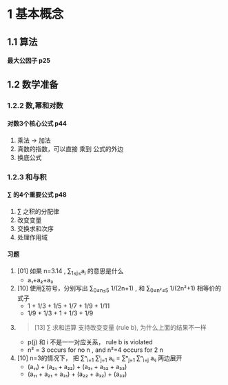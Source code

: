 
# 1 基本概念

## 1.1 算法

#### 最大公因子 p25

## 1.2 数学准备

### 1.2.2 数,幂和对数

#### 对数3个核心公式 p44

 1. 乘法 -> 加法
 2. 真数的指数，可以直接 乘到 公式的外边
 3. 换底公式
 

### 1.2.3 和与积

#### ∑ 的4个重要公式 p48

 1. ∑ 之积的分配律
 2. 改变变量
 3. 交换求和次序
 4. 处理作用域


#### 习题

 1. [01] 如果 n=3.14 , ∑<sub>1≤j≤</sub>aⱼ 的意思是什么
    - a₁+a₂+a₃
 2. [10] 使用∑符号，分别写出 ∑<sub>0≤n≤5</sub> 1/(2n+1) , 和 ∑<sub>0≤n²≤5</sub> 1/(2n²+1) 相等价的式子
    - 1 + 1/3 + 1/5 + 1/7 + 1/9 + 1/11
    - 1/9 + 1/3 + 1 + 1/3 + 1/9
 3. > [13] ∑ 求和运算 支持改变变量 (rule b), 为什么上面的结果不一样
    - p(j) 和 i 不是一一对应关系， rule b is violated
    - n² = 3  occurs for no n , and n²=4 occurs for 2 n
 4. [10] n=3的情况下， 把  ∑ⁿ<sub>i=1</sub> ∑ⁱ<sub>j=1</sub> aᵢⱼ = ∑ⁿ<sub>j=1</sub> ∑ⁿ<sub>i=j</sub> aᵢⱼ 两边展开
    - (a₁₁) + (a₂₁ + a₂₂) + (a₃₁ + a₃₂ + a₃₃)
    - (a₁₁ + a₂₁ + a₃₁) + (a₂₂ + a₃₂) + (a₃₃) 


